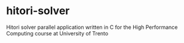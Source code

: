 # hitori-solver
Hitori solver parallel application written in C for the High Performance Computing course at University of Trento
